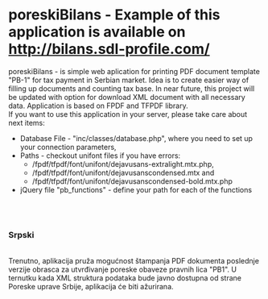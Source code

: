 # poreskiBilans - Example of this application is available on http://bilans.sdl-profile.com/ <br>
poreskiBilans - is simple web aplication for printing PDF document template "PB-1" for tax payment in Serbian market. Idea is to create easier way of filling up documents and counting tax base. In near future, this project will be updated with option for download XML document with all necessary data. Application is based on FPDF and TFPDF library.<br>
If you want to use this application in your server, please take care about next items:
<ul>
  <li>Database File - "inc/classes/database.php", where you need to set up your connection parameters,</li>
  <li>Paths - checkout unifont files if you have errors:
    <ul>
      <li>/fpdf/tfpdf/font/unifont/dejavusans-extralight.mtx.php,</li>
      <li>/fpdf/tfpdf/font/unifont/dejavusanscondensed.mtx and</li>   
      <li>/fpdf/tfpdf/font/unifont/dejavusanscondensed-bold.mtx.php</li>
    </ul>
  </li>
  <li>jQuery file "pb_functions" - define your path for each of the functions</li>
</ul>
<br>
<br>
<h3>Srpski</h3><br>
Trenutno, aplikacija pruža mogućnost štampanja PDF dokumenta poslednje verzije obrasca za utvrđivanje poreske obaveze pravnih lica "PB1". U ternutku kada XML struktura podataka bude javno dostupna od strane Poreske uprave Srbije, aplikacija će biti ažurirana.  
